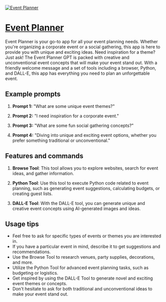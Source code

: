 [![Event Planner](https://files.oaiusercontent.com/file-jISmbUBri3v6HNfgt7zTAVDj?se=2123-10-17T01%3A06%3A25Z&sp=r&sv=2021-08-06&sr=b&rscc=max-age%3D31536000%2C%20immutable&rscd=attachment%3B%20filename%3D0e1825dd-6f9e-48e3-858e-f95b66a45ad4.png&sig=2PMgS1YqTVfL7YSRfNTpomv63pK%2BxNoJl20%2B6jEyMJI%3D)](https://chat.openai.com/g/g-1eI9BnsJH-event-planner)

# [Event Planner](https://chat.openai.com/g/g-1eI9BnsJH-event-planner)

Event Planner is your go-to app for all your event planning needs. Whether you're organizing a corporate event or a social gathering, this app is here to provide you with unique and exciting ideas. Need inspiration for a theme? Just ask! The Event Planner GPT is packed with creative and unconventional event concepts that will make your event stand out. With a friendly welcome message and a set of tools including a browser, Python, and DALL-E, this app has everything you need to plan an unforgettable event.

## Example prompts

1. **Prompt 1:** "What are some unique event themes?"

2. **Prompt 2:** "I need inspiration for a corporate event."

3. **Prompt 3:** "What are some fun social gathering concepts?"

4. **Prompt 4:** "Diving into unique and exciting event options, whether you prefer something traditional or unconventional."

## Features and commands

1. **Browse Tool**: This tool allows you to explore websites, search for event ideas, and gather information.

2. **Python Tool**: Use this tool to execute Python code related to event planning, such as generating event suggestions, calculating budgets, or creating guest lists.

3. **DALL-E Tool**: With the DALL-E tool, you can generate unique and creative event concepts using AI-generated images and ideas.

## Usage tips

- Feel free to ask for specific types of events or themes you are interested in.
- If you have a particular event in mind, describe it to get suggestions and recommendations.
- Use the Browse Tool to research venues, party supplies, decorations, and more.
- Utilize the Python Tool for advanced event planning tasks, such as budgeting or logistics.
- Get inspired by using the DALL-E Tool to generate novel and exciting event themes or concepts.
- Don't hesitate to ask for both traditional and unconventional ideas to make your event stand out.